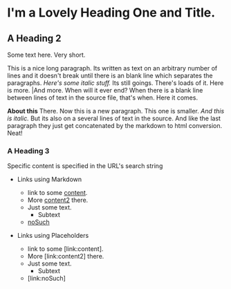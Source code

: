 # I'm a Lovely Heading One and Title.


## A Heading 2

Some text here. Very short.

This is a nice long paragraph. Its written as text on
an arbitrary number of lines
and it doesn't break until there is an blank line which separates the paragraphs. 
*Here's some italic stuff.*
Its still goings. There's loads of it. Here is more. |And more. When will it ever end? When there is a blank line between lines of text in the source file, that's when. Here it comes.

**About this** There. Now this is a new paragraph. This one is smaller.
*And this is italic.* But its also on a several lines of text in the source. 
And like the last paragraph they just get concatenated by the markdown to html conversion.
Neat!


### A Heading 3

Specific content is specified in the URL's search string

* Links using Markdown
  * link to some [content](index.html?page=content.md).
  * More [content2](index.html?page=content2.md) there.
  * Just some text.
    * Subtext
  * [noSuch](index.html?page=noSuch.md)

* Links using Placeholders
  * link to some [link:content].
  * More [link:content2] there.
  * Just some text.
    * Subtext
  * [link:noSuch]

